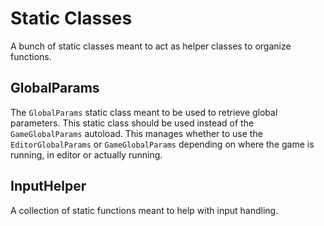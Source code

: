 # Static Classes
A bunch of static classes meant to act as helper classes to organize functions.

## GlobalParams
The `GlobalParams` static class meant to be used to retrieve global parameters. This static class 
should be used instead of the `GameGlobalParams` autoload. This manages whether to use the 
`EditorGlobalParams` or `GameGlobalParams` depending on where the game is running, in editor or 
actually running.

## InputHelper
A collection of static functions meant to help with input handling.
